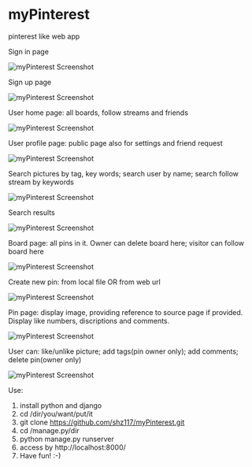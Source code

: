 myPinterest
===========

pinterest like web app

Sign in page

![myPinterest Screenshot](https://raw.github.com/shz117/myPinterest/master/login.png)

Sign up page

![myPinterest Screenshot](https://raw.github.com/shz117/myPinterest/master/signup.png)

User home page: all boards, follow streams and friends

![myPinterest Screenshot](https://raw.github.com/shz117/myPinterest/master/userpage.png)

User profile page: public page also for settings and friend request

![myPinterest Screenshot](https://raw.github.com/shz117/myPinterest/master/userprofile.png)

Search pictures by tag, key words; search user by name; search follow stream by keywords

![myPinterest Screenshot](https://raw.github.com/shz117/myPinterest/master/search.png)

Search results

![myPinterest Screenshot](https://raw.github.com/shz117/myPinterest/master/searchresult.png)

Board page: all pins in it. Owner can delete board here; visitor can follow board here

![myPinterest Screenshot](https://raw.github.com/shz117/myPinterest/master/boardpage.png)

Create new pin: from local file OR from web url

![myPinterest Screenshot](https://raw.github.com/shz117/myPinterest/master/newpin.png)

Pin page: display image, providing reference to source page if provided. Display like numbers, discriptions and comments.

![myPinterest Screenshot](https://raw.github.com/shz117/myPinterest/master/pinpage_picture_tags_description_likes.png)

User can: like/unlike picture; add tags(pin owner only); add comments; delete pin(owner only)

![myPinterest Screenshot](https://raw.github.com/shz117/myPinterest/master/pinpage_comments.png)

Use:

1. install python and django
2. cd /dir/you/want/put/it 
3. git clone https://github.com/shz117/myPinterest.git
4. cd /manage.py/dir
5. python manage.py runserver
6. access by http://localhost:8000/
7. Have fun! :-)
